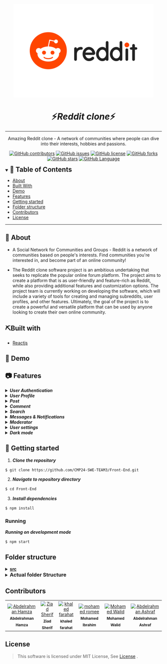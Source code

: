 <div align="center">
<img height="300" src="./Images/Reddit-Logo.wine.png">
</div>

<div align="center">
    <h1 align='center'>⚡️<i>Reddit clone</i>⚡️</h1>
    <hr>
    <p>Amazing Reddit clone - A network of communities where people can dive into their interests, hobbies and passions.</p>
</div>

<div align="center">

[![GitHub contributors](https://img.shields.io/github/contributors/CMP24-SWE-TEAM3/Front-End)](https://github.com/CMP24-SWE-TEAM3/Front-End/contributors)
[![GitHub issues](https://img.shields.io/github/issues/CMP24-SWE-TEAM3/Front-End)](https://github.com/CMP24-SWE-TEAM3/Front-End/issues)
[![GitHub license](https://img.shields.io/github/license/CMP24-SWE-TEAM3/Front-End)](https://github.com/CMP24-SWE-TEAM3/Front-End/blob/master/LICENSE)
[![GitHub forks](https://img.shields.io/github/forks/CMP24-SWE-TEAM3/Front-End)](https://github.com/CMP24-SWE-TEAM3/Front-End/network)
[![GitHub stars](https://img.shields.io/github/stars/CMP24-SWE-TEAM3/Front-End)](https://github.com/CMP24-SWE-TEAM3/Front-End/stargazers)
[![GitHub Language](https://img.shields.io/github/languages/top/CMP24-SWE-TEAM3/Front-End)](https://img.shields.io/github/languages/count/CMP24-SWE-TEAM3/Front-End)

</div>


<details open="open">
<summary>
<h2 style="display:inline">📝 Table of Contents</h2>
</summary>

- [About](#📑About)
- [Built With](#built-with)
- [Demo](#demo)
- [Features](#features)
- [Getting started](#getting-started)
- [Folder structure](#folder-structure)
- [Contributors](#contributors)
- [License](#license)

</details>

---

## 📑 About

- A Social Network for Communities and Groups - Reddit is a network of communities based on people's interests. Find communities you're interested in, and become part of an online community!

- The Reddit clone software project is an ambitious undertaking that seeks to replicate the popular online forum platform. The project aims to create a platform that is as user-friendly and feature-rich as Reddit, while also providing additional features and customization options. The project team is currently working on developing the software, which will include a variety of tools for creating and managing subreddits, user profiles, and other features. Ultimately, the goal of the project is to create a powerful and versatile platform that can be used by anyone looking to create their own online community.

## ⛏️Built with

- [Reactjs](https://reactjs.org/)

## 🎥 Demo

## 📷 Features

<details>
<summary>
<h4 style="display:inline">
<strong><em>User Authentication</em></strong></h4>
</summary>

- You can use your Google account or Facebook account
- Sign up
- Login in
- Forget password
- Forget username



https://user-images.githubusercontent.com/68310502/215267907-efde41cd-1384-4287-9b16-880b78e00970.mp4


 
</details>

<details>
<summary>
<h4 style="display:inline">
<strong><em>User Profile</em></strong></h4>
</summary>

- Profile overview (posts, comments, upvotes, downvotes, etc.)
- Your Posts
- Your Comment
- Your Upvotes
- Your Downvotes
- Your Saved Posts and Comments
- Your Hidden Posts and Comments
- Your History
- Your Followers
    
</details>

<details>
<summary>
<h4 style="display:inline">
<strong><em>Post</em></strong></h4>
</summary>

- Create rich text post
- Create image and video post
- Create link post
- Add flair to post
- Add spoiler to post
- Add nsfw to post
- Upvote and downvote post
- Save post
- Hide post
- Report post
- Edit post
- Delete post



https://user-images.githubusercontent.com/68310502/215268041-26002c5d-b1a7-4d69-912d-344d35906f1f.mp4



https://user-images.githubusercontent.com/68310502/215268050-4038fc90-60d3-421e-8f9a-4e812680a2ae.mp4


    
</details>

<details>
<summary>
<h4 style="display:inline">
<strong><em>Comment</em></strong></h4>
</summary>

- Create rich text comment
- Nested comments
- Upvote and downvote comment
- Reply to comment
- Edit comment
- Report comment



https://user-images.githubusercontent.com/68310502/215268211-7c04971c-7569-47cd-b083-dcff59de2d40.mp4



</details>

<details>
<summary>
<h4 style="display:inline">
<strong><em>Search</em></strong></h4>
</summary>

- Safe search
- Search bar
  - Search People
  - Search communities
- Search page
  - Overview
  - Posts
  - Comments
  - People
- Search in communities
  - Overview
  - Posts
  - Comments
  - People

 

https://user-images.githubusercontent.com/68310502/215268129-cdc19cdb-27d7-492a-bf4d-ca49d2989c88.mp4


    
</details>

<details>
<summary>
<h4 style="display:inline">
<strong><em>Messages & Notifications</em></strong></h4>
</summary>

- Notifications
  - Push notifications
  - All notifications
- Messages
  - Send a private message
  - All messages
  - Unread messages
  - Sent
  - Post replies
  - Usernames mentions
  - Delete message
  - Report message
  - Reply to message
    
 

https://user-images.githubusercontent.com/68310502/215268139-df4edad3-f956-49b8-aba7-cb58f4932b05.mp4


    
</details>

<details>
<summary>
<h4 style="display:inline">
<strong><em>Moderator</em></strong></h4>
</summary>

- Queues
  - Spam queue (posts and comments)
  - Edited queue (posts and comments)
  - Unmoderated queue (posts and comments)

- User management
  - Banned users
  - Muted user
  - Approved user
  - Moderators

- Flairs and emojis
  - Add new flair

- Rules and regulations
  - Add new rule
  - Edit rule
  - Delete rule
  - Reorder rules

- Community settings
  - Edit community name
  - Edit community description
  - Edit community topic
  - Edit community language
  - Edit community type (Public, Private, Restricted)
  - Edit community region
  - Enable/disable community Spoiler tag
  - Edit suggested sort for posts
  - Enable/disable image and video in posts

- Community traffic
  - Day of week
  - Month
  - Page views
  - Members joined
  - Members left

 



https://user-images.githubusercontent.com/68310502/215271609-0e1f5e41-fc9a-4694-877d-79744422ab0d.mp4


 

https://user-images.githubusercontent.com/68310502/215268225-e2584a03-bb12-4110-a9c4-7cdf800a3666.mp4


 
</details>

<details>
<summary>
<h4 style="display:inline">
<strong><em>User settings</em></strong></h4>
</summary>

- Account
  - Edit email address
  - Edit Password
  - Change country
  - Connect to Google account

- Profile
  - Change display name
  - Change profile picture
  - Change about
  - Enable/disable NSFW content
  - Allow people to follow you

- Safety and privacy
  - Block people

- Feed settings
  - Enable/disable Adult content
  - Enable/disable auto play media

- Emails
  - Enable/disable chat requests
  - Enable/disable new followers

 

https://user-images.githubusercontent.com/68310502/215268179-740b2580-7930-4e5f-8cb5-0ff17843b46c.mp4



</details>


</details>

<details>
<summary>
<h4 style="display:inline">
<strong><em>Dark mode</em></strong></h4>
</summary>



https://user-images.githubusercontent.com/68310502/215268533-ba9a1e6c-72b5-4180-807d-10cec313dbd3.mp4


 
</details>


## 🏁 Getting started

1. **_Clone the repository_**

```sh
$ git clone https://github.com/CMP24-SWE-TEAM3/Front-End.git
```

2. **_Navigate to repository directory_**

```sh
$ cd Front-End
```

3. **_Install dependencies_**

```sh
$ npm install
```

### Running

**_Running on development mode_**

```sh
$ npm start
```

## Folder structure

<details>
  <summary><b><u>src</u></b></summary>
  <p> Source directory </p>
  <p> App.js </p>

* <details>
      <summary><b><i>API</i></b></summary>
      <p> Contains Axios instance</p>
      </details>
* <details>
    <summary><b><u> Assets </u></b></summary>
    <p> Contains Images, videos directories etc... </p>

    * <details>
      <summary><b><i>Images</i></b></summary>
      <p> Contains Images</p>
      </details>

    * <details>
      <summary><b><i>Videos</i></b></summary>
      <p> Contains Videos</p>
      </details>

  </details>

* <details>
    <summary><b><u> Contexts </u></b></summary>
    <p> Contains contexts <b>files</b> </p>
  </details>

* <details>
    <summary><b><u> Utils </u></b></summary>
    <p> Contains helper functions <b>(Pure functions)</b> </p>
  </details>

* <details>
    <summary><b><u> Hooks </u></b></summary>
    <p> Contains <b>Custom</b> hooks </p>
  </details>

* <details>
    <summary><b><u> Services </u></b></summary>
    <p> Contains any functions that deals with the <b>API</b> </p>
  </details>

* <details>
    <summary><b><u> Components </u></b></summary>
    <p> Contains Small components </p>

    * <details>
      <summary><b><u> Button </u></b></summary>
      <p> Button.jsx </p>
      <p> Button.styled.js </p>
      <p> Button.test.js </p>
    
      </details>

  </details>

* <details>
    <summary><b><u> Layouts </u></b></summary>
    <p> Contains layouts that consists of components <b>Bigger components</b> </p>
   
    * <details>
      <summary><b><u> Form </u></b></summary>
      <p> Form.jsx </p>
      <p> Form.styled.js </p>
      <p> Form.test.js </p>

      </details>  
  
  </details>

* <details>
    <summary><b><u> Pages </u></b></summary>
    <p> Pages that consists of Layouts and may be some components</b> </p>

    * <details>
      <summary><b><u> Home </u></b></summary>
      <p> Home.jsx </p>
      <p> Home.styled.js </p>
      <p> Home.test.js </p>

      </details>  
  
  </details>

* <details>
    <summary><b><u><i> Features </i></u></b></summary>
    <p> Contains features that is considered a small project ex. Authentication, Posts, Community etc... </b> </p>

    * <details>
        <summary><b><u><i> Authentication </i></u></b></summary>
        <p> Contains Authentication features (pages, components, helpers ,contexts ,etc.. </b> </p>
        <p> index.js </p>

        * <details>
          <summary><b><u> Assets </u></b></summary>
          <p> Contains Images, videos directories etc... </p>

            * <details>
              <summary><b><i>Images</i></b></summary>
              <p> Contains Images</p>
              </details>

            * <details>
              <summary><b><i>Videos</i></b></summary>
              <p> Contains Videos</p>
              </details>
          </details>

        * <details>
          <summary><b><u> Contexts </u></b></summary>
          <p> Contains contexts <b>files</b> </p>
          </details>

        * <details>
          <summary><b><u> Utils </u></b></summary>
          <p> Contains helper functions <b>(Pure functions)</b> </p>
          </details>

        * <details>
          <summary><b><u> Hooks </u></b></summary>
          <p> Contains <b>Custom</b> hooks </p>
          </details>

        * <details>
          <summary><b><u> Services </u></b></summary>
          <p> Contains any functions that deals with the <b>API</b> </p>
          </details>

        * <details>
          <summary><b><u> Components </u></b></summary>
          <p> Contains Small components </p>
          </details>

        * <details>
          <summary><b><u> Layouts </u></b></summary>
          <p> Contains layouts that consists of components <b>Bigger components</b> </p>
          </details>

        * <details>
          <summary><b><u> Pages </u></b></summary>
          <p> Pages that consists of Layouts and may be some components</b> </p>
          </details>

    </details>

  </details>

</details>

<details>
<summary>
  <h3 style="display:inline">Actual folder Structure </h3>
</summary>

```
├───API
├───Assets
│   └───Images
├───Components
│   ├───AdvertiseButton
│   ├───BadgeButton
│   ├───BestButton
│   ├───CategoryButton
│   ├───CategoryTitle
│   ├───ChooseDate
│   ├───CommunityCard
│   ├───CommunityCardItem
│   ├───CommunityCardItemExplore
│   ├───CommunityPageItem
│   ├───CreatePostButton
│   ├───CustomMenu
│   ├───CustomToggle
│   ├───DotButton
│   ├───DropDownButtonLeft
│   ├───DropDownItem
│   ├───DropDownMenu
│   ├───DropDownRight
│   ├───EveryWhereButton
│   ├───GlobalButton
│   ├───HeadingContent
│   ├───HotButton
│   ├───ImageButton
│   ├───LinkButton
│   ├───LoginButton
│   ├───MainLinks
│   ├───ModalAfterCreateCommunity
│   ├───ModalCommunity
│   ├───ModeratorButton
│   ├───NewButton
│   ├───NotificationButton
│   ├───PopularButton
│   ├───Post
│   ├───PostsList
│   ├───ProfilePostButton
│   ├───ScrollButton
│   ├───SearchBar
│   ├───SearchDropDown
│   ├───SideBar
│   ├───SignUp
│   ├───SwitchButton
│   └───TopButton
├───Contexts
│   └───CategoryContext
├───Data
├───Features
│   ├───Authentication
│   │   ├───Assets
│   │   ├───Components
│   │   │   ├───Button
│   │   │   │   └───__snapshots__
│   │   │   ├───Checked
│   │   │   │   └───__snapshots__
│   │   │   ├───DragAndDropFile
│   │   │   │   └───__snapshots__
│   │   │   ├───FormInput
│   │   │   │   └───__snapshots__
│   │   │   ├───FormInputPageCom
│   │   │   │   └───__snapshots__
│   │   │   ├───GenderButton
│   │   │   │   └───__snapshots__
│   │   │   ├───InterestButton
│   │   │   │   └───__snapshots__
│   │   │   ├───LoadingSpinner
│   │   │   │   └───__snapshots__
│   │   │   ├───PasswordStrength
│   │   │   │   └───__snapshots__
│   │   │   ├───UploadedImage
│   │   │   │   └───__snapshots__
│   │   │   └───UploadedImagesContainer
│   │   │       └───__snapshots__
│   │   ├───Contexts
│   │   ├───Hooks
│   │   ├───Layouts
│   │   │   ├───AfterSignUp
│   │   │   │   └───__snapshots__
│   │   │   ├───AfterSignUpLoading
│   │   │   │   └───__snapshots__
│   │   │   ├───AfterSignUpModal
│   │   │   │   └───__snapshots__
│   │   │   ├───ForgetPassword
│   │   │   ├───ForgetPasswordModal
│   │   │   │   └───__snapshots__
│   │   │   ├───ForgetUserName
│   │   │   ├───ForgetUserNameModal
│   │   │   │   └───__snapshots__
│   │   │   ├───Gender
│   │   │   │   └───__snapshots__
│   │   │   ├───Interests
│   │   │   │   └───__snapshots__
│   │   │   ├───LogIn
│   │   │   │   └───__snapshots__
│   │   │   ├───LogInPageCom
│   │   │   ├───LogInScreen
│   │   │   ├───LogInVerticalModal
│   │   │   │   └───__snapshots__
│   │   │   ├───NewPasswordPageCom
│   │   │   │   └───__snapshots__
│   │   │   ├───SignUp
│   │   │   │   └───__snapshots__
│   │   │   ├───SignUpFirstScreen
│   │   │   │   └───__snapshots__
│   │   │   ├───SignUpPageFirstScreen
│   │   │   │   └───__snapshots__
│   │   │   ├───SignUpPageSecondScreen
│   │   │   │   └───__snapshots__
│   │   │   ├───SignUpSecondScreen
│   │   │   │   └───__snapshots__
│   │   │   ├───SignUpVerticalModal
│   │   │   │   └───__snapshots__
│   │   │   └───UploadPhoto
│   │   ├───Pages
│   │   │   ├───ForgetPasswordPage
│   │   │   │   └───__snapshots__
│   │   │   ├───ForgetUserNamePage
│   │   │   │   └───__snapshots__
│   │   │   ├───LogInPage
│   │   │   │   └───__snapshots__
│   │   │   ├───NewPasswordPage
│   │   │   │   └───__snapshots__
│   │   │   └───SignUpPage
│   │   │       └───__snapshots__
│   │   ├───Services
│   │   └───Utils
│   ├───Messages
│   │   ├───Assets
│   │   ├───Components
│   │   │   ├───Header
│   │   │   │   └───__test__
│   │   │   ├───MessagesItems
│   │   │   │   └───__test__
│   │   │   ├───MessagesPanel
│   │   │   │   └───__test__
│   │   │   ├───PostReply
│   │   │   │   └───__test__
│   │   │   ├───ReportModal
│   │   │   │   └───__test__
│   │   │   ├───SendMessage
│   │   │   │   └───__test__
│   │   │   ├───SentMessageItem
│   │   │   │   └───__test__
│   │   │   └───UsernameMentions
│   │   │       └───__test__
│   │   ├───Contexts
│   │   ├───Hooks
│   │   ├───Layouts
│   │   │   ├───AllMessages
│   │   │   ├───Mentions
│   │   │   ├───Panel
│   │   │   ├───Posts
│   │   │   ├───SentMessages
│   │   │   └───Unread
│   │   ├───Pages
│   │   ├───Services
│   │   │   └───__test__
│   │   └───Utils
│   ├───Moderator
│   │   ├───Assets
│   │   │   └───Images
│   │   ├───Components
│   │   │   ├───AllModerators
│   │   │   ├───ApprovedUsers
│   │   │   ├───AsideGraph
│   │   │   ├───BannedUsers
│   │   │   ├───BuutonsBar
│   │   │   ├───CancelModal
│   │   │   ├───DayOfWeek
│   │   │   ├───DeleteModal
│   │   │   ├───DroppableRule
│   │   │   ├───EditModerators
│   │   │   ├───Flair
│   │   │   ├───FlairInfo
│   │   │   ├───FlairListHeader
│   │   │   ├───HeaderGraph
│   │   │   ├───InvitedModerators
│   │   │   │   └───__snapshots__
│   │   │   ├───LineChart
│   │   │   ├───MainInfo
│   │   │   ├───ModeratorRow
│   │   │   ├───MonthState
│   │   │   ├───MutedUsers
│   │   │   ├───NavbarRule
│   │   │   ├───NewFlair
│   │   │   ├───PageNumber
│   │   │   ├───QueueHeader
│   │   │   ├───QueueHeaderPopup
│   │   │   ├───QueuesControls
│   │   │   ├───ReorderItem
│   │   │   ├───ReorderRules
│   │   │   ├───Results
│   │   │   ├───RuleHeader
│   │   │   ├───RuleModal
│   │   │   └───RuleTab
│   │   ├───Contexts
│   │   ├───Hooks
│   │   ├───Layouts
│   │   │   ├───ApprovedPage
│   │   │   ├───ApproveUser
│   │   │   ├───ApproveUserModal
│   │   │   ├───BannedPage
│   │   │   ├───BanUser
│   │   │   ├───BanUserModal
│   │   │   ├───CommunitySettingsPage
│   │   │   ├───EditBanUser
│   │   │   ├───EditBanUserModal
│   │   │   ├───EditedQueue
│   │   │   ├───FlairList
│   │   │   ├───Graph
│   │   │   ├───InviteModerators
│   │   │   ├───InviteModeratorsModal
│   │   │   ├───LayoutHeader
│   │   │   ├───LayoutTabs
│   │   │   ├───ModeratorsPage
│   │   │   ├───MutedPage
│   │   │   ├───MuteUser
│   │   │   ├───MuteUserModal
│   │   │   ├───PostsAndCommentsPage
│   │   │   ├───SpamQueue
│   │   │   ├───Tables
│   │   │   └───UnmoderatedQueue
│   │   ├───Pages
│   │   │   ├───FlairPage
│   │   │   ├───Moderator
│   │   │   ├───Rules
│   │   │   ├───TestModeratorsModals
│   │   │   └───TrafficStates
│   │   ├───Services
│   │   │   └───__test__
│   │   └───Utils
│   ├───Notifications
│   │   ├───Assets
│   │   │   └───images
│   │   ├───Components
│   │   │   ├───NotificationContent
│   │   │   │   └───__test__
│   │   │   ├───NotificationItem
│   │   │   │   └───__test__
│   │   │   └───NotificationsUpperSide
│   │   ├───Contexts
│   │   ├───Hooks
│   │   ├───Pages
│   │   │   └───Notifications
│   │   ├───Services
│   │   │   └───__test__
│   │   └───Utils
│   ├───Post
│   │   ├───Assets
│   │   │   └───Images
│   │   ├───Components
│   │   │   ├───BlockStyleControls
│   │   │   ├───ChooseCommunity
│   │   │   ├───CollapsePostFooter
│   │   │   ├───Comment
│   │   │   ├───CommentDarftEditor
│   │   │   ├───CommunityCard
│   │   │   ├───CommunityCardItem
│   │   │   ├───CommunityCardPost
│   │   │   ├───CommunityDate
│   │   │   ├───CommunityOptions
│   │   │   ├───DraftEditor
│   │   │   ├───DraftEditorForm
│   │   │   ├───DraftLinkForm
│   │   │   ├───DragDropFile
│   │   │   │   └───__snapshots__
│   │   │   ├───FlairModal
│   │   │   ├───ImageAndVideoForm
│   │   │   ├───InlineStyleControls
│   │   │   ├───LinkControls
│   │   │   ├───LinkForm
│   │   │   ├───Media
│   │   │   ├───MediaControls
│   │   │   ├───ModeratorWidget
│   │   │   │   └───__snapshots__
│   │   │   ├───NavigationPost
│   │   │   ├───OnlineMembers
│   │   │   ├───PostContent
│   │   │   ├───PostFlagsWrapper
│   │   │   ├───PostFooter
│   │   │   ├───PostFormFooter
│   │   │   ├───PostGuidelines
│   │   │   ├───PostPublisher
│   │   │   ├───PreviewImage
│   │   │   ├───RelatedCommunities
│   │   │   ├───RichTextPostBody
│   │   │   ├───RulesWidget
│   │   │   ├───ScrollButton
│   │   │   ├───SpamPostFooter
│   │   │   ├───StyleControlButton
│   │   │   ├───TopCommunities
│   │   │   │   └───__snapshots__
│   │   │   ├───UploadedImage
│   │   │   ├───UploadedImagesContainer
│   │   │   ├───UploadedMedia
│   │   │   ├───UserFlairPreview
│   │   │   ├───UserSideBar
│   │   │   ├───UserSideCard
│   │   │   ├───VotingBar
│   │   │   │   └───__snapshots__
│   │   │   └───WidgetContainer
│   │   ├───Contexts
│   │   ├───Hooks
│   │   ├───Layouts
│   │   │   ├───CollapsePost
│   │   │   ├───CollapsePostContent
│   │   │   ├───DraftEditorTab
│   │   │   ├───ImagesAndVideosTab
│   │   │   ├───LinkTab
│   │   │   ├───Main
│   │   │   ├───PostShape
│   │   │   ├───Sidebar
│   │   │   ├───SpamPost
│   │   │   └───Tabs
│   │   ├───Pages
│   │   │   ├───CreatePost
│   │   │   ├───Post
│   │   │   ├───PostPreview
│   │   │   └───PreviewPostComment
│   │   ├───Services
│   │   │   └───__test__
│   │   └───Utils
│   │       └───__tests__
│   ├───Search
│   │   ├───Assets
│   │   ├───Components
│   │   │   ├───Comment
│   │   │   ├───CommentBody
│   │   │   ├───CommunityCard
│   │   │   ├───CommunityCardItem
│   │   │   ├───CommunityItem
│   │   │   ├───CreateCommunity
│   │   │   │   └───__snapshots__
│   │   │   ├───MainHeader
│   │   │   │   └───__snapshots__
│   │   │   ├───NotFound
│   │   │   ├───People
│   │   │   ├───PeopleCardItem
│   │   │   ├───PeopleItem
│   │   │   ├───Post
│   │   │   ├───PostFooter
│   │   │   ├───PostHeader
│   │   │   ├───Posts
│   │   │   ├───ResponsiveNavbar
│   │   │   │   └───__snapshots__
│   │   │   ├───SafeSearch
│   │   │   │   └───__snapshots__
│   │   │   └───SetCommunityCard
│   │   ├───Contexts
│   │   │   ├───SafeSearchContext
│   │   │   └───SearchWordContext
│   │   ├───Hooks
│   │   ├───Layouts
│   │   │   ├───CommentsPage
│   │   │   ├───CommunitiesPage
│   │   │   ├───PeoplePage
│   │   │   └───PostsPage
│   │   ├───Pages
│   │   │   └───Search
│   │   ├───Services
│   │   │   └───__test__
│   │   └───Utils
│   ├───settings
│   │   ├───Assets
│   │   ├───Components
│   │   │   ├───AboutUser
│   │   │   ├───BlockPeople
│   │   │   ├───CompContainer
│   │   │   ├───CountrySetting
│   │   │   ├───DeleteAccount
│   │   │   ├───DisplayName
│   │   │   ├───FollowProfile
│   │   │   ├───PasswordChange
│   │   │   ├───PasswordModal
│   │   │   ├───ProfileImage
│   │   │   ├───ProfileInformation
│   │   │   ├───ProfileNsfw
│   │   │   ├───SettingChange
│   │   │   ├───SettingModal
│   │   │   └───SettingsComponent
│   │   ├───Contexts
│   │   ├───Hooks
│   │   ├───Layouts
│   │   │   ├───AccountPage
│   │   │   ├───EmailsPage
│   │   │   ├───FeedPage
│   │   │   ├───PrivacyPage
│   │   │   └───ProfilePage
│   │   ├───Pages
│   │   │   └───SettingsPage
│   │   ├───Services
│   │   │   └───__test__
│   │   └───Utils
│   ├───Subreddit
│   │   ├───Assets
│   │   │   └───images
│   │   ├───Components
│   │   │   ├───AboutCommunity
│   │   │   ├───BodyContent
│   │   │   ├───Button
│   │   │   ├───Categories
│   │   │   │   └───__test__
│   │   │   ├───CategoryBar
│   │   │   ├───CategoryDropDown
│   │   │   │   └───__snapshots__
│   │   │   ├───Community
│   │   │   │   └───__test__
│   │   │   ├───CommunityCard
│   │   │   ├───CommunityDate
│   │   │   ├───CommunityOptions
│   │   │   ├───CommunitySideCardItem
│   │   │   │   └───__test__
│   │   │   ├───CommunityTopics
│   │   │   ├───FlairWidget
│   │   │   ├───Header
│   │   │   │   └───__test__
│   │   │   ├───ImageButton
│   │   │   ├───Index Body
│   │   │   │   └───__test__
│   │   │   │       └───__snapshots__
│   │   │   ├───Index Header
│   │   │   │   └───__test__
│   │   │   ├───LinkButton
│   │   │   ├───ModeratorWidget
│   │   │   ├───NoSubReddit
│   │   │   ├───OnlineMembers
│   │   │   ├───Post
│   │   │   │   └───__snapshots__
│   │   │   ├───PrivatePage
│   │   │   ├───ProfilePostButton
│   │   │   │   └───__snapshots__
│   │   │   ├───RequestMods
│   │   │   ├───RulesWidget
│   │   │   ├───SaveChangesModal
│   │   │   ├───SelectYourFlair
│   │   │   │   └───__snapshots__
│   │   │   ├───SetSubReddit
│   │   │   ├───SubRedditBody
│   │   │   ├───SubRedditHeader
│   │   │   ├───SubRedditNoPosts
│   │   │   ├───SubRedditPosts
│   │   │   ├───SubRedditSideBar
│   │   │   ├───UserFlairPreview
│   │   │   └───WidgetContainer
│   │   ├───Contexts
│   │   ├───Hooks
│   │   ├───Layouts
│   │   │   ├───Communities Container
│   │   │   ├───CommunitySideCard
│   │   │   ├───CreatePost
│   │   │   │   └───__snapshots__
│   │   │   └───Right Section
│   │   ├───Pages
│   │   │   ├───CommunityLeaderBoard
│   │   │   ├───IndexPage
│   │   │   └───SubReddit
│   │   ├───Services
│   │   │   └───__test__
│   │   └───Utils
│   └───User
│       ├───Assets
│       │   └───images
│       ├───Components
│       │   ├───AdultPage
│       │   ├───BlockModal
│       │   ├───CategoryBar
│       │   ├───Follower
│       │   ├───ModeratorOf
│       │   ├───SetUser
│       │   ├───UserComment
│       │   ├───UserNav
│       │   ├───UserNoPosts
│       │   ├───UserNotFound
│       │   ├───UserSideBar
│       │   └───UserSideCard
│       ├───Contexts
│       ├───Hooks
│       ├───Layouts
│       │   ├───Followers
│       │   ├───Overview
│       │   ├───UserComments
│       │   ├───UserDownVoted
│       │   ├───UserHidden
│       │   ├───UserHistory
│       │   ├───UserPosts
│       │   ├───UserSaved
│       │   └───UserUpVoted
│       ├───Pages
│       │   └───User
│       ├───Services
│       │   └───__test__
│       └───Utils
├───Hooks
├───Layouts
│   ├───Communities
│   ├───CommunityCard
│   ├───CreatePost
│   ├───CreatePostSideBar
│   ├───Footer
│   ├───Navbar
│   ├───Navigation
│   ├───PopularPosts
│   ├───Posts
│   ├───RecentPosts
│   └───ShowPosts
├───Pages
│   ├───DummyPage
│   ├───ErrorBoundary
│   ├───ErrorPage
│   ├───Explore
│   ├───HomePage
│   └───NotFound
├───PushNotification
├───Services
├───Theme
└───Utils

```

</details>

## Contributors

<table>
  <tr>

<td align="center">
<a href="https://github.com/Abd-ELrahmanHamza" target="_black">
<img src="https://avatars.githubusercontent.com/u/68310502?v=4" width="150px;" alt="Abdelrahman Hamza"/><br /><sub><b>Abdelrahman Hamza</b></sub></a><br />
</td>

<td align="center">
<a href="https://github.com/ZiadSheriif" target="_black">
<img src="https://avatars.githubusercontent.com/u/78238570?v=4" width="150px;" alt="Ziad Sherif"/><br /><sub><b>Ziad Sherif</b></sub></a><br />
</td>

<td align="center">
<a href="https://github.com/khaled-farahat" target="_black">
<img src="https://avatars.githubusercontent.com/u/84389471?v=4" width="150px;" alt="khaled farahat"/><br /><sub><b>khaled farahat</b></sub></a><br />
</td>

<td align="center">
<a href="https://github.com/mohamedromee12" target="_black">
<img src="https://avatars.githubusercontent.com/u/75943278?v=4" width="150px;" alt="mohamed romee"/><br /><sub><b>Mohamed Ibrahim</b></sub></a><br />
</td>

<td align="center">
<a href="https://github.com/MohamedWw" target="_black">
<img src="https://avatars.githubusercontent.com/u/64079821?v=4" width="150px;" alt="Mohamed Walid"/><br /><sub><b>Mohamed Walid</b></sub></a><br />
</td>

<td align="center">
<a href="https://github.com/AbdelrahmanAshrafMohamedelsayed" target="_black">
<img src="https://avatars.githubusercontent.com/u/97232730?v=4" width="150px;" alt="Abdelrahman Ashraf"/><br /><sub><b>Abdelrahman Ashraf</b></sub></a><br />
</td>

</tr>
 </table>

## License <a name = "license"></a>

> This software is licensed under MIT License, See [License](https://github.com/CMP24-SWE-TEAM3/Front-End/blob/main/LICENSE) .
